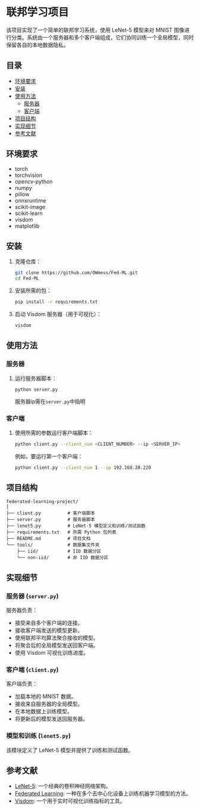 # 联邦学习项目

该项目实现了一个简单的联邦学习系统，使用 LeNet-5 模型来对 MNIST 图像进行分类。系统由一个服务器和多个客户端组成，它们协同训练一个全局模型，同时保留各自的本地数据隐私。

## 目录
- [环境要求](#环境要求)
- [安装](#安装)
- [使用方法](#使用方法)
  - [服务器](#服务器)
  - [客户端](#客户端)
- [项目结构](#项目结构)
- [实现细节](#实现细节)
- [参考文献](#参考文献)

## 环境要求

- torch
- torchvision
- opencv-python
- numpy
- pillow
- onnxruntime
- scikit-image
- scikit-learn
- visdom
- matplotlib

## 安装

1. 克隆仓库：
   ```bash
   git clone https://github.com/OWmess/Fed-ML.git
   cd Fed-ML
   ```

2. 安装所需的包：
   ```bash
   pip install -r requirements.txt
   ```

3. 启动 Visdom 服务器（用于可视化）：
   ```bash
   visdom
   ```

## 使用方法

### 服务器

1. 运行服务器脚本：
   ```bash
   python server.py
   ```
   服务器ip需在```server.py```中指明

### 客户端

1. 使用所需的参数运行客户端脚本：
   ```bash
   python client.py --client_num <CLIENT_NUMBER> --ip <SERVER_IP>
   ```

   例如，要运行第一个客户端：
   ```bash
   python client.py --client_num 1 --ip 192.168.28.220
   ```

## 项目结构

```plaintext
federated-learning-project/
│
├── client.py          # 客户端脚本
├── server.py          # 服务器脚本
├── lenet5.py          # LeNet-5 模型定义和训练/测试函数
├── requirements.txt   # 所需 Python 包列表
├── README.md          # 项目文档
└── tools/             # 数据集文件夹
    ├── iid/           # IID 数据分区
    └── non-iid/       # 非 IID 数据分区
```

## 实现细节

### 服务器 (`server.py`)

服务器负责：
- 接受来自多个客户端的连接。
- 接收客户端发送的模型更新。
- 使用联邦平均算法聚合接收的模型。
- 将聚合后的全局模型发送回客户端。
- 使用 Visdom 可视化训练进度。



### 客户端 (`client.py`)

客户端负责：
- 加载本地的 MNIST 数据。
- 接收来自服务器的全局模型。
- 在本地数据上训练模型。
- 将更新后的模型发送回服务器。



### 模型和训练 (`lenet5.py`)

该模块定义了 LeNet-5 模型并提供了训练和测试函数。


## 参考文献

- [LeNet-5](http://yann.lecun.com/exdb/lenet/): 一个经典的卷积神经网络架构。
- [Federated Learning](https://ai.googleblog.com/2017/04/federated-learning-collaborative.html): 一种在多个去中心化设备上训练机器学习模型的方法。
- [Visdom](https://github.com/facebookresearch/visdom): 一个用于实时可视化训练指标的工具。
